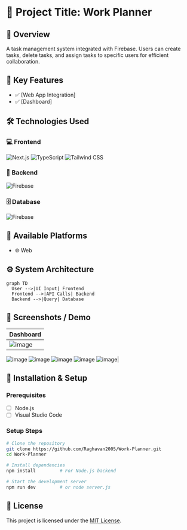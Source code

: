 
# 🚀 Project Title: Work Planner
## 📌 Overview
A task management system integrated with Firebase. Users can create tasks, delete tasks, and assign tasks to specific users for efficient collaboration.

## 🧠 Key Features
- ✅ [Web App Integration]
- ✅ [Dashboard]

## 🛠️ Technologies Used

### 💻 Frontend
![Next.js](https://img.shields.io/badge/Frontend-Next.js-000000?style=for-the-badge&logo=nextdotjs&logoColor=white)
![TypeScript](https://img.shields.io/badge/Language-TypeScript-3178C6?style=for-the-badge&logo=typescript&logoColor=white)
![Tailwind CSS](https://img.shields.io/badge/Styling-Tailwind_CSS-38B2AC?style=for-the-badge&logo=tailwindcss&logoColor=white)

### 🧩 Backend
![Firebase](https://img.shields.io/badge/Database-Firebase-FFCA28?logo=firebase&logoColor=black)

### 🗄️ Database
![Firebase](https://img.shields.io/badge/Database-Firebase-FFCA28?logo=firebase&logoColor=black)

## 🧩 Available Platforms
- 🌐 Web

## ⚙️ System Architecture
```mermaid
graph TD
  User -->|UI Input| Frontend
  Frontend -->|API Calls| Backend
  Backend -->|Query| Database
```

## 📸 Screenshots / Demo

| Dashboard |
|-----------|
| ![image](https://github.com/user-attachments/assets/2495b08f-a52b-4b27-82cf-200bb04540d1)
![image](https://github.com/user-attachments/assets/33df8341-e1e2-4b72-8dd9-e035ed837284)
![image](https://github.com/user-attachments/assets/e0896b6f-425f-4afb-9ad1-7dc3b2148ac1)
![image](https://github.com/user-attachments/assets/d80e8a5b-9440-44e1-ba16-754963b26aae)
![image](https://github.com/user-attachments/assets/cd16ae93-e7d0-4a99-8cee-266a6df67d69)
![image](https://github.com/user-attachments/assets/c736f2b1-e7ed-46de-a893-1ab65cc5a29a)|

## 📱 Installation & Setup

### Prerequisites
- [ ] Node.js
- [ ] Visual Studio Code

### Setup Steps
```bash
# Clone the repository
git clone https://github.com/Raghavan2005/Work-Planner.git
cd Work-Planner

# Install dependencies
npm install         # For Node.js backend

# Start the development server
npm run dev         # or node server.js

```

## 📄 License
This project is licensed under the [MIT License](LICENSE).
